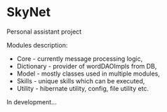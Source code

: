 # SkyNet
Personal assistant project

Modules description:
- Core - currently message processing logic,
- Dictionary - provider of wordDAOImpls from DB,
- Model - mostly classes used in multiple modules,
- Skills - unique skills which can be executed,
- Utility - hibernate utility, config, file utility etc.

In development...

